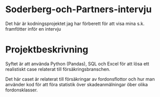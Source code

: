 # Soderberg-och-Partners-intervju
Det här är kodningsprojektet jag har förberett för att visa mina s.k. framfötter inför en intervju

# Projektbeskrivning
Syftet är att använda Python (Pandas), SQL och Excel för att lösa ett realistiskt case relaterat till försäkringsbranschen.

Det här caset är relaterat till försäkringar av fordonsflottor och hur man använder kod för att föra statistik över skadeanmälningar öber olika fordonsklasser. 

